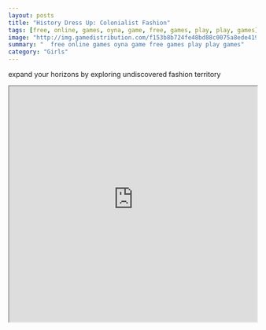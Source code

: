 ```yaml
---
layout: posts
title: "History Dress Up: Colonialist Fashion"
tags: [free, online, games, oyna, game, free, games, play, play, games]
image: "http://img.gamedistribution.com/f153b8b724fe48bd88c0075a8ede419c.jpg"
summary: "  free online games oyna game free games play play games"
category: "Girls"
---
```


expand your horizons by exploring undiscovered fashion territory

<iframe width="100%" height="480px;" src="http://flash.gamedistribution.com?game=f153b8b724fe48bd88c0075a8ede419c"></iframe>